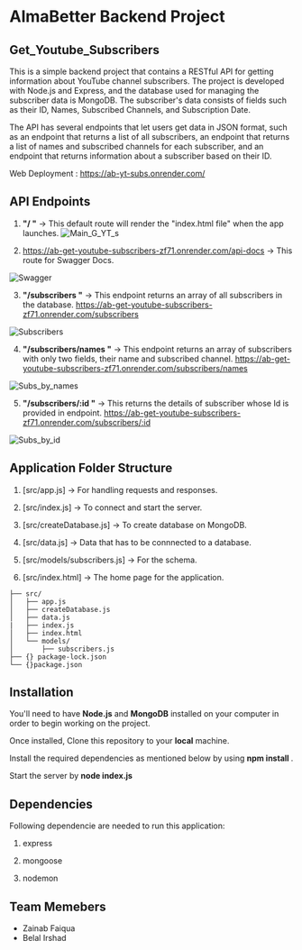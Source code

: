 # AlmaBetter Backend Project

## Get_Youtube_Subscribers

This is a simple backend project that contains a RESTful API for getting information about YouTube channel subscribers. The project is developed with Node.js and Express, and the database used for managing the subscriber data is MongoDB. The subscriber's data consists of fields such as their ID, Names, Subscribed Channels, and Subscription Date.

The API has several endpoints that let users get data in JSON format, such as an endpoint that returns a list of all subscribers, an endpoint that returns a list of names and subscribed channels for each subscriber, and an endpoint that returns information about a subscriber based on their ID.

Web Deployment : https://ab-yt-subs.onrender.com/

## API Endpoints

1. **"/ "** -> This default route will render the "index.html file" when the app launches. 
![Main_G_YT_s](https://github.com/zainab3702/AB_Get_Youtube_Subscribers/assets/144930831/45cb70d7-0023-44b9-baea-775706654136)


3. https://ab-get-youtube-subscribers-zf71.onrender.com/api-docs -> This route for Swagger Docs.
   
![Swagger](https://github.com/zainab3702/AB_Get_Youtube_Subscribers/assets/144930831/5b4e5d8f-9635-47fa-a144-4394e858ba93)

3. **"/subscribers "** -> This endpoint returns an array of all subscribers in the database. https://ab-get-youtube-subscribers-zf71.onrender.com/subscribers

![Subscribers](https://github.com/zainab3702/AB_Get_Youtube_Subscribers/assets/144930831/c075344e-c938-47a9-9a7b-67d048b01b52)

4. **"/subscribers/names "** -> This endpoint returns an array of subscribers with only two fields, their name and subscribed channel. https://ab-get-youtube-subscribers-zf71.onrender.com/subscribers/names

![Subs_by_names](https://github.com/zainab3702/AB_Get_Youtube_Subscribers/assets/144930831/3db2accd-4a48-47d4-bb71-176b8fc06f34)

5. **"/subscribers/:id "** -> This returns the details of subscriber whose Id is provided in endpoint. https://ab-get-youtube-subscribers-zf71.onrender.com/subscribers/:id

![Subs_by_id](https://github.com/zainab3702/AB_Get_Youtube_Subscribers/assets/144930831/ebc4c400-bca8-4d8a-aed4-6dc4a67281f6)

## Application Folder Structure

1. [src/app.js] -> For handling requests and responses.

2. [src/index.js] -> To connect and start the server.

3. [src/createDatabase.js] -> To create database on MongoDB.

4. [src/data.js] -> Data that has to be connnected to a database.

5. [src/models/subscribers.js] -> For the schema.
   
6. [src/index.html] -> The home page for the application.

```
├── src/
│   ├── app.js
│   ├── createDatabase.js
│   ├── data.js
|   ├── index.js
│   ├── index.html
│   └── models/
│       ├── subscribers.js
├── {} package-lock.json
└── {}package.json
```

## Installation

You'll need to have **Node.js** and **MongoDB** installed on your computer in order to begin working on the project.

Once installed, Clone this repository to your **local** machine.

Install the required dependencies as mentioned below by using **npm install <packageName>**.

Start the server by **node index.js**

## Dependencies

Following dependencie are needed to run this application:

1. express

2. mongoose

3. nodemon

## Team Memebers

- Zainab Faiqua
- Belal Irshad
